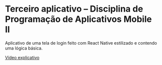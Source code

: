 # Terceiro aplicativo – Disciplina de Programação de Aplicativos Mobile II
Aplicativo de uma tela de login feito com React Native estilizado e contendo uma lógica básica.

[Vídeo explicativo](https://youtu.be/CnIVjXE2sh8)
